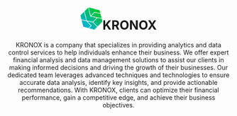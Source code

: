 <h1 align="center"><img src="./assets/img/author.png" width="50" height="50" />KRONOX</h1>
<p align="center">KRONOX is a company that specializes in providing analytics and data control services to help individuals enhance their business. We offer expert financial analysis and data management solutions to assist our clients in making informed decisions and driving the growth of their businesses. Our dedicated team leverages advanced techniques and technologies to ensure accurate data analysis, identify key insights, and provide actionable recommendations. With KRONOX, clients can optimize their financial performance, gain a competitive edge, and achieve their business objectives.</p>
